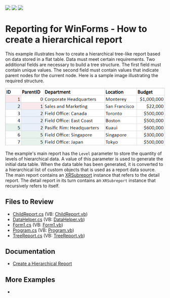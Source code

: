 <!-- default badges list -->
![](https://img.shields.io/endpoint?url=https://codecentral.devexpress.com/api/v1/VersionRange/128599493/23.1.1%2B)
[![](https://img.shields.io/badge/Open_in_DevExpress_Support_Center-FF7200?style=flat-square&logo=DevExpress&logoColor=white)](https://supportcenter.devexpress.com/ticket/details/T456484)
[![](https://img.shields.io/badge/📖_How_to_use_DevExpress_Examples-e9f6fc?style=flat-square)](https://docs.devexpress.com/GeneralInformation/403183)
<!-- default badges end -->

# Reporting for WinForms - How to create a hierarchical report

This example illustrates how to create a hierarchical tree-like report based on data stored in a flat table. Data must meet certain requirements. Two additional fields are necessary to build a tree structure. The first field must contain unique values. The second field must contain values that indicate parent nodes for the current node. Here is a sample image illustrating the required structure.

![](media/99012b4b-b6cd-11e6-80bf-00155d62480c.png)
 
The example's main report has the `Level` parameter to store the quantity of levels of hierarchical data. A value of this parameter is used to generate the initial data table. When the data table has been generated, it is converted to a hierarchical list of custom objects that is used as a report data source. The main report contains an [XRSubreport](https://docs.devexpress.com/XtraReports/DevExpress.XtraReports.UI.XRSubreport) instance that refers to the detail report. The detail report in its turn contains an `XRSubreport` instance that recursively refers to itself.


## Files to Review

* [ChildReport.cs](./CS/TreeViewReport/ChildReport.cs) (VB: [ChildReport.vb](./VB/TreeViewReport/ChildReport.vb))
* [DataHelper.cs](./CS/TreeViewReport/DataHelper.cs) (VB: [DataHelper.vb](./VB/TreeViewReport/DataHelper.vb))
* [Form1.cs](./CS/TreeViewReport/Form1.cs) (VB: [Form1.vb](./VB/TreeViewReport/Form1.vb))
* [Program.cs](./CS/TreeViewReport/Program.cs) (VB: [Program.vb](./VB/TreeViewReport/Program.vb))
* [TreeReport.cs](./CS/TreeViewReport/TreeReport.cs) (VB: [TreeReport.vb](./VB/TreeViewReport/TreeReport.vb))
<!-- default file list end -->

## Documentation

- [Create a Hierarchical Report](https://docs.devexpress.com/XtraReports/400925/create-popular-reports/create-a-hierarchical-report)

## More Examples

- [](https://github.com/DevExpress-Examples/Reporting-Create-a-Hierarchical-Report-in-Code)
